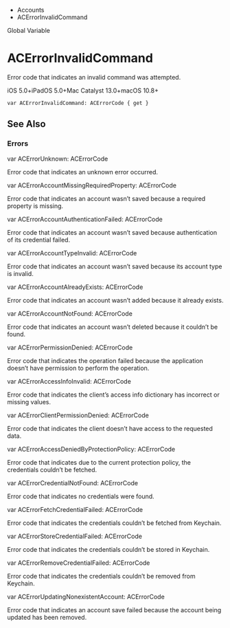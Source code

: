 

- Accounts
-  ACErrorInvalidCommand 

Global Variable

# ACErrorInvalidCommand

Error code that indicates an invalid command was attempted.

iOS 5.0+iPadOS 5.0+Mac Catalyst 13.0+macOS 10.8+

``` source
var ACErrorInvalidCommand: ACErrorCode { get }
```

## See Also

### Errors

var ACErrorUnknown: ACErrorCode

Error code that indicates an unknown error occurred.

var ACErrorAccountMissingRequiredProperty: ACErrorCode

Error code that indicates an account wasn’t saved because a required property is missing.

var ACErrorAccountAuthenticationFailed: ACErrorCode

Error code that indicates an account wasn’t saved because authentication of its credential failed.

var ACErrorAccountTypeInvalid: ACErrorCode

Error code that indicates an account wasn’t saved because its account type is invalid.

var ACErrorAccountAlreadyExists: ACErrorCode

Error code that indicates an account wasn’t added because it already exists.

var ACErrorAccountNotFound: ACErrorCode

Error code that indicates an account wasn’t deleted because it couldn’t be found.

var ACErrorPermissionDenied: ACErrorCode

Error code that indicates the operation failed because the application doesn’t have permission to perform the operation.

var ACErrorAccessInfoInvalid: ACErrorCode

Error code that indicates the client’s access info dictionary has incorrect or missing values.

var ACErrorClientPermissionDenied: ACErrorCode

Error code that indicates the client doesn’t have access to the requested data.

var ACErrorAccessDeniedByProtectionPolicy: ACErrorCode

Error code that indicates due to the current protection policy, the credentials couldn’t be fetched.

var ACErrorCredentialNotFound: ACErrorCode

Error code that indicates no credentials were found.

var ACErrorFetchCredentialFailed: ACErrorCode

Error code that indicates the credentials couldn’t be fetched from Keychain.

var ACErrorStoreCredentialFailed: ACErrorCode

Error code that indicates the credentials couldn’t be stored in Keychain.

var ACErrorRemoveCredentialFailed: ACErrorCode

Error code that indicates the credentials couldn’t be removed from Keychain.

var ACErrorUpdatingNonexistentAccount: ACErrorCode

Error code that indicates an account save failed because the account being updated has been removed.

